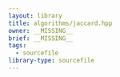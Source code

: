 ```yaml
---
layout: library
title: algorithms/jaccard.hpp
owner: __MISSING__
brief: __MISSING__
tags:
  - sourcefile
library-type: sourcefile
---
```

